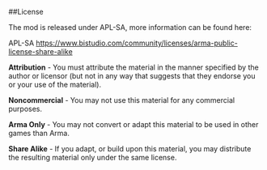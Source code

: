 ##License

The mod is released under APL-SA, more information can be found here:

APL-SA https://www.bistudio.com/community/licenses/arma-public-license-share-alike

**Attribution** - You must attribute the material in the manner specified by the author or licensor (but not in any way that suggests that they endorse you or your use of the material).

**Noncommercial** - You may not use this material for any commercial purposes.

**Arma Only** - You may not convert or adapt this material to be used in other games than Arma.

**Share Alike** - If you adapt, or build upon this material, you may distribute the resulting material only under the same license.